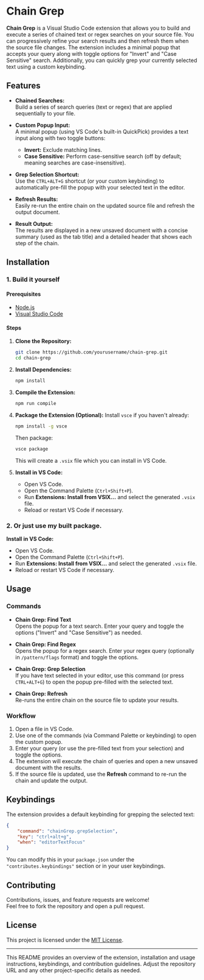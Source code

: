 # Chain Grep

**Chain Grep** is a Visual Studio Code extension that allows you to build and execute a series of chained text or regex searches on your source file. You can progressively refine your search results and then refresh them when the source file changes. The extension includes a minimal popup that accepts your query along with toggle options for "Invert" and "Case Sensitive" search. Additionally, you can quickly grep your currently selected text using a custom keybinding.

## Features

-   **Chained Searches:**  
    Build a series of search queries (text or regex) that are applied sequentially to your file.

-   **Custom Popup Input:**  
    A minimal popup (using VS Code's built-in QuickPick) provides a text input along with two toggle buttons:

    -   **Invert:** Exclude matching lines.
    -   **Case Sensitive:** Perform case-sensitive search (off by default; meaning searches are case-insensitive).

-   **Grep Selection Shortcut:**  
    Use the `CTRL+ALT+G` shortcut (or your custom keybinding) to automatically pre-fill the popup with your selected text in the editor.

-   **Refresh Results:**  
    Easily re-run the entire chain on the updated source file and refresh the output document.

-   **Result Output:**  
    The results are displayed in a new unsaved document with a concise summary (used as the tab title) and a detailed header that shows each step of the chain.

## Installation

### 1. Build it yourself

#### Prerequisites

-   [Node.js](https://nodejs.org/)
-   [Visual Studio Code](https://code.visualstudio.com/)

#### Steps

1. **Clone the Repository:**

    ```bash
    git clone https://github.com/yourusername/chain-grep.git
    cd chain-grep
    ```

2. **Install Dependencies:**

    ```bash
    npm install
    ```

3. **Compile the Extension:**

    ```bash
    npm run compile
    ```

4. **Package the Extension (Optional):**
   Install `vsce` if you haven't already:

    ```bash
    npm install -g vsce
    ```

    Then package:

    ```bash
    vsce package
    ```

    This will create a `.vsix` file which you can install in VS Code.

5. **Install in VS Code:**
    - Open VS Code.
    - Open the Command Palette (`Ctrl+Shift+P`).
    - Run **Extensions: Install from VSIX...** and select the generated `.vsix` file.
    - Reload or restart VS Code if necessary.

### 2. Or just use my built package.

**Install in VS Code:**

-   Open VS Code.
-   Open the Command Palette (`Ctrl+Shift+P`).
-   Run **Extensions: Install from VSIX...** and select the generated `.vsix` file.
-   Reload or restart VS Code if necessary.

## Usage

### Commands

-   **Chain Grep: Find Text**  
    Opens the popup for a text search. Enter your query and toggle the options ("Invert" and "Case Sensitive") as needed.

-   **Chain Grep: Find Regex**  
    Opens the popup for a regex search. Enter your regex query (optionally in `/pattern/flags` format) and toggle the options.

-   **Chain Grep: Grep Selection**  
    If you have text selected in your editor, use this command (or press `CTRL+ALT+G`) to open the popup pre-filled with the selected text.

-   **Chain Grep: Refresh**  
    Re-runs the entire chain on the source file to update your results.

### Workflow

1. Open a file in VS Code.
2. Use one of the commands (via Command Palette or keybinding) to open the custom popup.
3. Enter your query (or use the pre-filled text from your selection) and toggle the options.
4. The extension will execute the chain of queries and open a new unsaved document with the results.
5. If the source file is updated, use the **Refresh** command to re-run the chain and update the output.

## Keybindings

The extension provides a default keybinding for grepping the selected text:

```json
{
    "command": "chainGrep.grepSelection",
    "key": "ctrl+alt+g",
    "when": "editorTextFocus"
}
```

You can modify this in your `package.json` under the `"contributes.keybindings"` section or in your user keybindings.

## Contributing

Contributions, issues, and feature requests are welcome!  
Feel free to fork the repository and open a pull request.

## License

This project is licensed under the [MIT License](LICENSE).

---

This README provides an overview of the extension, installation and usage instructions, keybindings, and contribution guidelines. Adjust the repository URL and any other project-specific details as needed.
